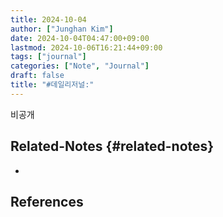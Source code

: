 ```yaml
---
title: 2024-10-04
author: ["Junghan Kim"]
date: 2024-10-04T04:47:00+09:00
lastmod: 2024-10-06T16:21:44+09:00
tags: ["journal"]
categories: ["Note", "Journal"]
draft: false
title: "#데일리저널:"
---
```


비공개


## Related-Notes {#related-notes}

-

## References

<style>.csl-entry{text-indent: -1.5em; margin-left: 1.5em;}</style><div class="csl-bib-body">
</div>
